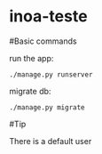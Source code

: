 # inoa-teste

#Basic commands

run the app:

`./manage.py runserver`

migrate db:

`./manage.py migrate`

#Tip

There is a default user 
